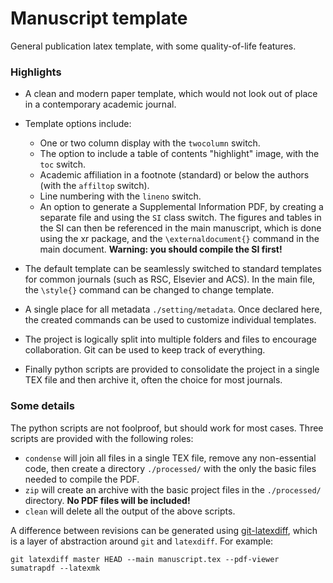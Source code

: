 # Manuscript template

General publication latex template, with some quality-of-life features.

### Highlights

* A clean and modern paper template, which would not look out of
  place in a contemporary academic journal.

* Template options include:

    * One or two column display with the `twocolumn` switch.
    * The option to include a table of contents "highlight" image, 
      with the `toc` switch.
    * Academic affiliation in a footnote (standard) or below the 
      authors (with the `affiltop` switch).
    * Line numbering with the `lineno` switch.
    * An option to generate a Supplemental Information PDF, by
      creating a separate file and using the `SI` class switch.
      The figures and tables in the SI can then be referenced in
      the main manuscript, which is done using the xr package,
      and the `\externaldocument{}` command in the main document.
      **Warning: you should compile the SI first!**

* The default template can be seamlessly switched to standard
  templates for common journals (such as RSC, Elsevier and ACS).
  In the main file, the `\style{}` command can be changed to
  change template.

* A single place for all metadata `./setting/metadata`.
  Once declared here, the created commands can be used to customize
  individual templates.

* The project is logically split into multiple folders and files to
  encourage collaboration. Git can be used to keep track of everything.

* Finally python scripts are provided to consolidate the project in a
  single TEX file and then archive it, often the choice for most
  journals.

### Some details

The python scripts are not foolproof, but should work for most cases.
Three scripts are provided with the following roles:

* `condense` will join all files in a single TEX file,
  remove any non-essential code, then create a directory
  `./processed/` with the only the basic files needed
  to compile the PDF.
* `zip` will create an archive with the basic project 
  files in the `./processed/` directory.
  **No PDF files will be included!**
* `clean` will delete all the output of the above scripts.

A difference between revisions can be generated using 
[git-latexdiff](https://gitlab.com/git-latexdiff/git-latexdiff), which
is a layer of abstraction around `git` and `latexdiff`. For example:

```
git latexdiff master HEAD --main manuscript.tex --pdf-viewer sumatrapdf --latexmk
```